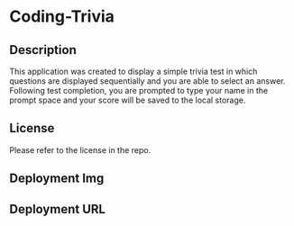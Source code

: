 # Coding-Trivia

## Description
This application was created to display a simple trivia test in which questions are displayed sequentially and you are able to select an answer. Following test completion, you are prompted to type your name in the prompt space and your score will be saved to the local storage. 

## License
Please refer to the license in the repo.

## Deployment Img

## Deployment URL
